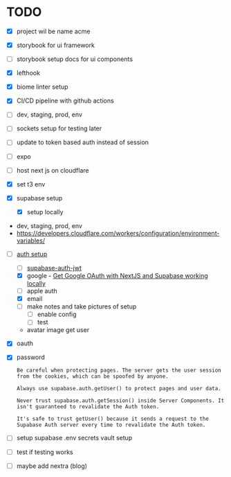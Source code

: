 # TODO

- [x] project wil be name acme
- [x] storybook for ui framework
- [ ] storybook setup docs for ui components

- [x] lefthook
- [x] biome linter setup
- [x] CI/CD pipeline with github actions
- [ ] dev, staging, prod, env
- [ ] sockets setup for testing later
- [ ] update to token based auth instead of session
- [ ] expo

- [ ] host next js on cloudflare

- [x] set t3 env
- [x] supabase setup
  - [x] setup locally
- dev, staging, prod, env
- https://developers.cloudflare.com/workers/configuration/environment-variables/

- [ ] [auth setup](https://supabase.com/docs/guides/auth/server-side/nextjs)
  - [ ] [supabase-auth-jwt](https://www.youtube.com/watch?v=rwnOal_xRtM)
  - [x] google - [Get Google OAuth with NextJS and Supabase working locally
        ](https://medium.com/@olliedoesdev/nextjs-supabase-google-oauth-on-localhost-0fe8b6341785)
  - [ ] apple auth
  - [x] email
  - [ ] make notes and take pictures of setup
    - [ ] enable config
    - [ ] test
  - avatar image get user
- [x] oauth
- [x] password

  ```
  Be careful when protecting pages. The server gets the user session from the cookies, which can be spoofed by anyone.

  Always use supabase.auth.getUser() to protect pages and user data.

  Never trust supabase.auth.getSession() inside Server Components. It isn't guaranteed to revalidate the Auth token.

  It's safe to trust getUser() because it sends a request to the Supabase Auth server every time to revalidate the Auth token.
  ```

- [ ] setup supabase .env secrets vault setup
- [ ] test if testing works
- [ ] maybe add nextra (blog)
